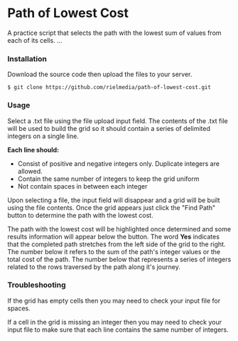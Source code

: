# Path of Lowest Cost
A practice script that selects the path with the lowest sum of values from each of its cells.
...

### Installation
Download the source code then upload the files to your server.

``` 
$ git clone https://github.com/rielmedia/path-of-lowest-cost.git 
```

### Usage
Select a .txt file using the file upload input field.  The contents of the .txt file will be used to build the grid so it should contain a series of delimited integers on a single line.  

**Each line should:**
* Consist of positive and negative integers only. Duplicate integers are allowed.
* Contain the same number of integers to keep the grid uniform
* Not contain spaces in between each integer

Upon selecting a file, the input field will disappear and a grid will be built using the file contents.  Once the grid appears just click the "Find Path" button to determine the path with the lowest cost.

The path with the lowest cost will be highlighted once determined and some results information will appear below the button. The word **Yes** indicates that the completed path stretches from the left side of the grid to the right.  The number below it refers to the sum of the path's integer values or the total cost of the path. The number below that represents a series of integers related to the rows traversed by the path along it's journey.

### Troubleshooting
If the grid has empty cells then you may need to check your input file for spaces.

If a cell in the grid is missing an integer then you may need to check your input file to make sure that each line contains the same number of integers.
